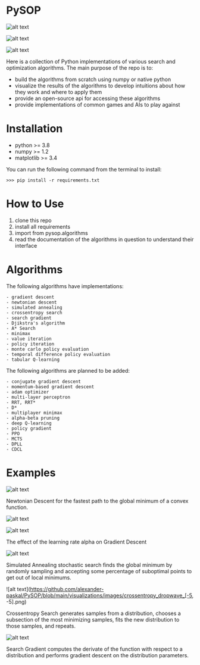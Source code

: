 # PySOP

![alt text](https://github.com/alexander-paskal/PySOP/blob/main/visualizations/images/gradient_descent_bowl.png)

![alt text](https://github.com/alexander-paskal/PySOP/blob/main/visualizations/images/search_gradient_dropwave.png)

![alt text](https://github.com/alexander-paskal/PySOP/blob/main/visualizations/images/gridworld_a_star.png)

Here is a collection of Python implementations of various search and optimization algorithms. The main purpose of the repo is to:

- build the algorithms from scratch using numpy or native python
- visualize the results of the algorithms to develop intuitions about how they work and where to apply them
- provide an open-source api for accessing these algorithms
- provide implementations of common games and AIs to play against

# Installation

- python >= 3.8
- numpy >= 1.2
- matplotlib >= 3.4

You can run the following command from the terminal to install:

    >>> pip install -r requirements.txt
    
# How to Use

1. clone this repo
2. install all requirements
3. import from pysop.algorithms
4. read the documentation of the algorithms in question to understand their interface

# Algorithms

The following algorithms have implementations:

    - gradient descent
    - newtonian descent
    - simulated annealing
    - crossentropy search
    - search gradient
    - Djikstra's algorithm
    - A* Search
    - minimax
    - value iteration
    - policy iteration
    - monte carlo policy evaluation
    - temporal difference policy evaluation
    - tabular Q-learning
 
The following algorithms are planned to be added:

    - conjugate gradient descent
    - momentum-based gradient descent
    - adam optimizer
    - multi-layer perceptron
    - RRT, RRT*
    - D*
    - multiplayer minimax
    - alpha-beta pruning
    - deep Q-learning
    - policy gradient
    - PPO
    - MCTS
    - DPLL
    - CDCL


# Examples

![alt text](https://github.com/alexander-paskal/PySOP/blob/main/visualizations/images/newton_descent_ellipse.png)

Newtonian Descent for the fastest path to the global minimum of a convex function.

![alt text](https://github.com/alexander-paskal/PySOP/blob/main/visualizations/images/gradient_descent_ellipse_alpha=0.1.png)

![alt text](https://github.com/alexander-paskal/PySOP/blob/main/visualizations/images/gradient_descent_ellipse_alpha=0.01.png)

The effect of the learning rate alpha on Gradient Descent

![alt text](https://github.com/alexander-paskal/PySOP/blob/main/visualizations/images/simulated_annealing_dropwave.png)

Simulated Annealing stochastic search finds the global minimum by randomly sampling and accepting some percentage of suboptimal points
to get out of local minimums.

![alt text](https://github.com/alexander-paskal/PySOP/blob/main/visualizations/images/crossentropy_dropwave_[-5, -5].png)

Crossentropy Search generates samples from a distribution, chooses a subsection of the most minimizing samples, fits the new distribution to those samples, and repeats.

![alt text](https://github.com/alexander-paskal/PySOP/blob/main/visualizations/images/search_gradient_dropwave.png)


Search Gradient computes the derivate of the function with respect to a distribution and performs gradient descent on the distribution parameters.

